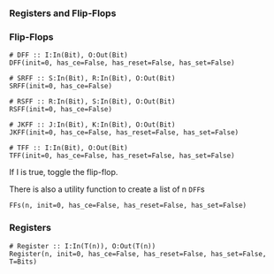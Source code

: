### Registers and Flip-Flops

### Flip-Flops
```
# DFF :: I:In(Bit), O:Out(Bit)
DFF(init=0, has_ce=False, has_reset=False, has_set=False)
```

```
# SRFF :: S:In(Bit), R:In(Bit), O:Out(Bit)
SRFF(init=0, has_ce=False)
```

```
# RSFF :: R:In(Bit), S:In(Bit), O:Out(Bit)
RSFF(init=0, has_ce=False)
```

```
# JKFF :: J:In(Bit), K:In(Bit), O:Out(Bit)
JKFF(init=0, has_ce=False, has_reset=False, has_set=False)
```

```
# TFF :: I:In(Bit), O:Out(Bit)
TFF(init=0, has_ce=False, has_reset=False, has_set=False)
```
If I is true, toggle the flip-flop.

There is also a utility function to create a list of n ```DFF```s

```
FFs(n, init=0, has_ce=False, has_reset=False, has_set=False)
```


### Registers
```
# Register :: I:In(T(n)), O:Out(T(n))
Register(n, init=0, has_ce=False, has_reset=False, has_set=False, T=Bits)
```

